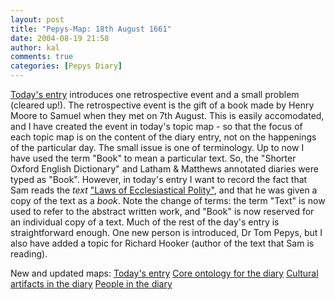 ```yaml
---
layout: post
title: "Pepys-Map: 18th August 1661"
date: 2004-08-19 21:58
author: kal
comments: true
categories: [Pepys Diary]
---
```

<a href="http://www.pepysdiary.com/archive/1661/08/18/index.php">Today's entry</a> introduces one retrospective event and a small problem (cleared up!).
The retrospective event is the gift of a book made by Henry Moore to Samuel when they met on 7th August. This is easily accomodated, and I have created the event in today's topic map - so that the focus of each topic map is on the content of the diary entry, not on the happenings of the particular day.
The small issue is one of terminology. Up to now I have used the term "Book" to mean a particular text. So, the "Shorter Oxford English Dictionary" and Latham & Matthews annotated diaries were typed as "Book". However, in today's entry I want to record the fact that Sam reads the <em>text</em> <a href="http://www.vts.edu/bpl/hooker.htm">"Laws of Ecclesiastical Polity"</a>, and that he was given a copy of the text as a <em>book</em>. Note the change of terms: the term "Text" is now used to refer to the abstract written work, and "Book" is now reserved for an individual copy of a text.
Much of the rest of the day's entry is straightforward enough. One new person is introduced, Dr Tom Pepys, but I also have added a topic for Richard Hooker (author of the text that Sam is reading).

<!--more-->
New and updated maps:
<a href="http://www.techquila.com/blog/archives/16610818.ltm">Today's entry</a>
<a href="http://www.techquila.com/blog/archives/pepys-diary-ontology.ltm">Core ontology for the diary</a>
<a href="http://www.techquila.com/blog/archives/pepys-diary-culture.ltm">Cultural artifacts in the diary</a>
<a href="http://www.techquila.com/blog/archives/pepys-diary-people.ltm">People in the diary</a>

